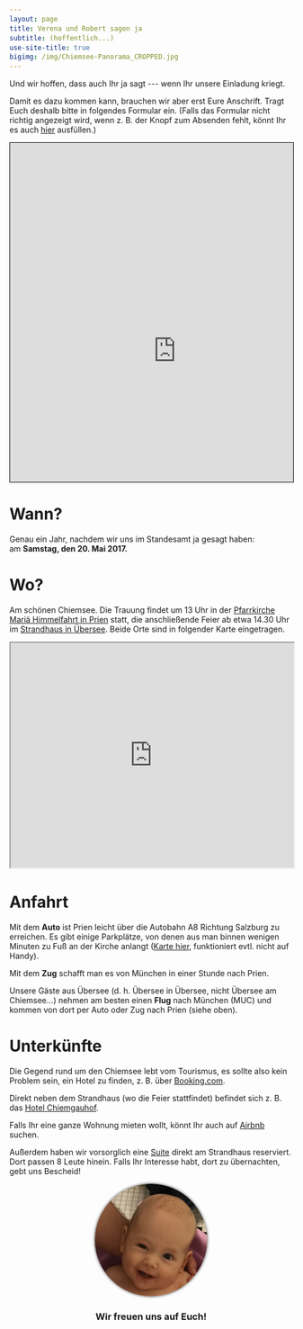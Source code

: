 ```yaml
---
layout: page
title: Verena und Robert sagen ja
subtitle: (hoffentlich...)
use-site-title: true
bigimg: /img/Chiemsee-Panorama_CROPPED.jpg
---
```


Und wir hoffen, dass auch Ihr ja sagt --- wenn Ihr unsere Einladung kriegt.

Damit es dazu kommen kann, brauchen wir aber erst Eure Anschrift.
Tragt Euch deshalb bitte in folgendes Formular ein.
(Falls das Formular nicht richtig angezeigt wird, wenn z. B. der Knopf zum Absenden fehlt, könnt Ihr es auch [hier](https://docs.google.com/forms/d/e/1FAIpQLSd4Ux5A88w6fioyOqDHQrBKCNLsl_9LjnUrIe_43NUxSoLiig/viewform) ausfüllen.)

<center>
<div style="height:603px;width:100%;max-width:600px;min-width:330px;overflow:hidden;border:1px solid black">
<iframe src="https://docs.google.com/forms/d/e/1FAIpQLSd4Ux5A88w6fioyOqDHQrBKCNLsl_9LjnUrIe_43NUxSoLiig/viewform" scrolling="no" style="margin-left:-40px;margin-right:-50px;margin-top:-280px;height: 1300px; overflow:hidden; width: 670px" frameborder="0">Loading...</iframe>
</div>
</center>

# Wann?

Genau ein Jahr, nachdem wir uns im Standesamt ja gesagt haben:<br/>
am **Samstag, den 20. Mai 2017.**

# Wo?

Am schönen Chiemsee.
Die Trauung findet um 13 Uhr in der [Pfarrkirche Mariä Himmelfahrt in Prien](https://goo.gl/maps/uQJuGwRm4m92) statt,
die anschließende Feier ab etwa 14.30 Uhr im [Strandhaus in Übersee](http://www.seewirts-strandhaus.de/).
Beide Orte sind in folgender Karte eingetragen.

<center>
<!--iframe src="https://www.google.com/maps/d/embed?mid=1ufS7gv8rqBPYd7jQj_ferJXWcuk" width="640" height="480"-->
<iframe src="https://www.google.com/maps/d/embed?mid=1ufS7gv8rqBPYd7jQj_ferJXWcuk" width="100%" height="400"></iframe>
</center>

# Anfahrt

Mit dem **Auto** ist Prien leicht über die Autobahn A8 Richtung Salzburg zu erreichen. Es gibt einige Parkplätze, von denen aus man binnen wenigen Minuten zu Fuß an der Kirche anlangt ([Karte hier](https://drive.google.com/open?id=1T4qFkugoK_aIpqnMXEXYKNWXvZg&usp=sharing), funktioniert evtl. nicht auf Handy).

Mit dem **Zug** schafft man es von München in einer Stunde nach Prien.

Unsere Gäste aus Übersee (d. h. Übersee in Übersee, nicht Übersee am Chiemsee...) nehmen am besten einen **Flug** nach München (MUC) und kommen von dort per Auto oder Zug nach Prien (siehe oben).

# Unterkünfte

Die Gegend rund um den Chiemsee lebt vom Tourismus, es sollte also kein Problem sein, ein Hotel zu finden, z. B. über [Booking.com](http://www.booking.com).

Direkt neben dem Strandhaus (wo die Feier stattfindet) befindet sich z. B. das [Hotel Chiemgauhof](http://www.chiemgauhof.com/chiemgauhof.html).

Falls Ihr eine ganze Wohnung mieten wollt, könnt Ihr auch auf [Airbnb](http://www.airbnb.com/) suchen.

Außerdem haben wir vorsorglich eine [Suite](http://www.seewirts-strandhaus.de/%C3%BCbernachten-am-see/) direkt am Strandhaus reserviert. Dort passen 8 Leute hinein. Falls Ihr Interesse habt, dort zu übernachten, gebt uns Bescheid!

<center>
<img src="/img/suess.jpg" style="height:200px; border-radius:50%; box-shadow: 0 0 8px rgba(0, 0, 0, .8); -webkit-box-shadow: 0 0 5px rgba(0, 0, 0, .8); -moz-box-shadow: 0 0 8px rgba(0, 0, 0, .8);" />
<h3>Wir freuen uns auf Euch!</h3>
</center>
